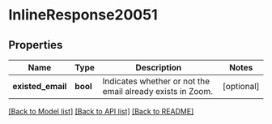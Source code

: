 # InlineResponse20051

## Properties
Name | Type | Description | Notes
------------ | ------------- | ------------- | -------------
**existed_email** | **bool** | Indicates whether or not the email already exists in Zoom. | [optional] 

[[Back to Model list]](../README.md#documentation-for-models) [[Back to API list]](../README.md#documentation-for-api-endpoints) [[Back to README]](../README.md)


